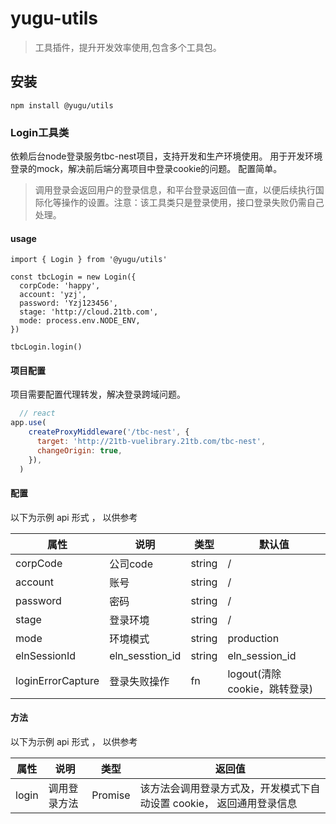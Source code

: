 # yugu-utils
> 工具插件，提升开发效率使用,包含多个工具包。
## 安装

```
npm install @yugu/utils
```

### Login工具类
依赖后台node登录服务tbc-nest项目，支持开发和生产环境使用。
用于开发环境登录的mock，解决前后端分离项目中登录cookie的问题。
配置简单。
> 调用登录会返回用户的登录信息，和平台登录返回值一直，以便后续执行国际化等操作的设置。注意：该工具类只是登录使用，接口登录失败仍需自己处理。

####  usage
```
import { Login } from '@yugu/utils'

const tbcLogin = new Login({
  corpCode: 'happy',
  account: 'yzj',
  password: 'Yzj123456',
  stage: 'http://cloud.21tb.com',
  mode: process.env.NODE_ENV,
})

tbcLogin.login()
```
#### 项目配置
项目需要配置代理转发，解决登录跨域问题。
```javascript
  // react
app.use(
    createProxyMiddleware('/tbc-nest', {
      target: 'http://21tb-vuelibrary.21tb.com/tbc-nest',
      changeOrigin: true,
    }),
  )

```
#### 配置

以下为示例 api 形式 ， 以供参考

| 属性 | 说明  | 类型  | 默认值  |
| --- | ---- | ----- | ----- |
| corpCode | 公司code | string  |  /  |
| account | 账号 | string  |  /  |
| password | 密码 | string  |  /  |
| stage | 登录环境 | string  |  /  |
| mode | 环境模式 | string  |  production  |
| elnSessionId | eln_sesstion_id | string  |  eln_session_id  |
| loginErrorCapture | 登录失败操作 | fn  |  logout(清除cookie，跳转登录)  |

#### 方法

以下为示例 api 形式 ， 以供参考

| 属性 | 说明  | 类型| 返回值|
| --- | ---- | ---- | ---- |
| login | 调用登录方法| Promise |该方法会调用登录方式及，开发模式下自动设置 cookie， 返回通用登录信息|